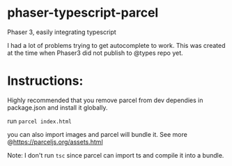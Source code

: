 # phaser-typescript-parcel
Phaser 3, easily integrating typescript

I had a lot of problems trying to get autocomplete to work. This was created at the time when Phaser3 did not publish to @types repo yet.

# Instructions:
Highly recommended that you remove parcel from dev dependies in package.json and install it globally.

run `parcel index.html`

you can also import images and parcel will bundle it. See more @https://parceljs.org/assets.html

Note: I don't run `tsc` since parcel can import ts and compile it into a bundle.
